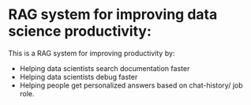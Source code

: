 # RAG system for improving data science productivity:

This is a RAG system for improving productivity by:
- Helping data scientists search documentation faster
- Helping data scientists debug faster
- Helping people get personalized answers based on chat-history/ job role.  